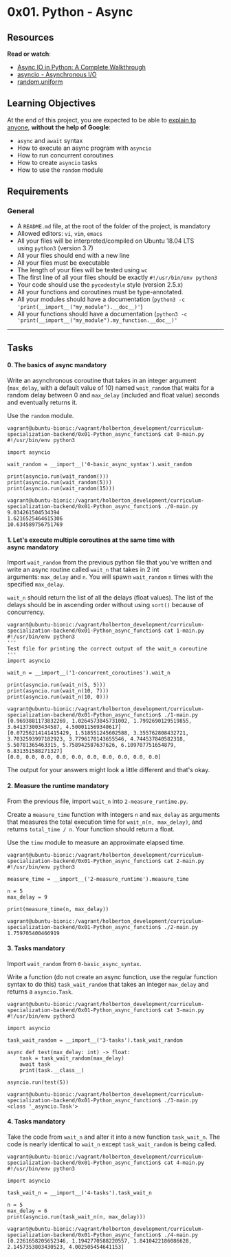 0x01. Python - Async
====================

Resources
---------

**Read or watch**:

-   [Async IO in Python: A Complete Walkthrough](https://intranet.hbtn.io/rltoken/0FDY9iHLQ_UcSGoYLfv_tQ "Async IO in Python: A Complete Walkthrough")
-   [asyncio - Asynchronous I/O](https://intranet.hbtn.io/rltoken/mr49MheJNH97N-xHbDUk_w "asyncio - Asynchronous I/O")
-   [random.uniform](https://intranet.hbtn.io/rltoken/2d9o-mvWPygQ46-4snE99w "random.uniform")

Learning Objectives
-------------------

At the end of this project, you are expected to be able to [explain to anyone](https://intranet.hbtn.io/rltoken/lctmWGXYAzQc0yvoO_ZKzQ "explain to anyone"), **without the help of Google**:

-   `async` and `await` syntax
-   How to execute an async program with `asyncio`
-   How to run concurrent coroutines
-   How to create `asyncio` tasks
-   How to use the `random` module

Requirements
------------

### General

-   A `README.md` file, at the root of the folder of the project, is mandatory
-   Allowed editors: `vi`, `vim`, `emacs`
-   All your files will be interpreted/compiled on Ubuntu 18.04 LTS using `python3` (version 3.7)
-   All your files should end with a new line
-   All your files must be executable
-   The length of your files will be tested using `wc`
-   The first line of all your files should be exactly `#!/usr/bin/env python3`
-   Your code should use the `pycodestyle` style (version 2.5.x)
-   All your functions and coroutines must be type-annotated.
-   All your modules should have a documentation (`python3 -c 'print(__import__("my_module").__doc__)'`)
-   All your functions should have a documentation (`python3 -c 'print(__import__("my_module").my_function.__doc__)'`

* * * * *

Tasks
-----


#### 0\. The basics of async mandatory

Write an asynchronous coroutine that takes in an integer argument (`max_delay`, with a default value of 10) named `wait_random` that waits for a random delay between 0 and `max_delay` (included and float value) seconds and eventually returns it.

Use the `random` module.

```
vagrant@ubuntu-bionic:/vagrant/holberton_development/curriculum-specialization-backend/0x01-Python_async_function$ cat 0-main.py
#!/usr/bin/env python3

import asyncio

wait_random = __import__('0-basic_async_syntax').wait_random

print(asyncio.run(wait_random()))
print(asyncio.run(wait_random(5)))
print(asyncio.run(wait_random(15)))

vagrant@ubuntu-bionic:/vagrant/holberton_development/curriculum-specialization-backend/0x01-Python_async_function$ ./0-main.py
9.034261504534394
1.6216525464615306
10.634589756751769

```

#### 1\. Let's execute multiple coroutines at the same time with async mandatory

Import `wait_random` from the previous python file that you've written and write an async routine called `wait_n` that takes in 2 int arguments: `max_delay` and `n`. You will spawn `wait_random` `n` times with the specified `max_delay`.

`wait_n` should return the list of all the delays (float values). The list of the delays should be in ascending order without using `sort()` because of concurrency.

```
vagrant@ubuntu-bionic:/vagrant/holberton_development/curriculum-specialization-backend/0x01-Python_async_function$ cat 1-main.py
#!/usr/bin/env python3
'''
Test file for printing the correct output of the wait_n coroutine
'''
import asyncio

wait_n = __import__('1-concurrent_coroutines').wait_n

print(asyncio.run(wait_n(5, 5)))
print(asyncio.run(wait_n(10, 7)))
print(asyncio.run(wait_n(10, 0)))

vagrant@ubuntu-bionic:/vagrant/holberton_development/curriculum-specialization-backend/0x01-Python_async_function$ ./1-main.py
[0.9693881173832269, 1.0264573845731002, 1.7992690129519855, 3.641373003434587, 4.500011569340617]
[0.07256214141415429, 1.518551245602588, 3.355762808432721, 3.7032593997182923, 3.7796178143655546, 4.744537840582318, 5.50781365463315, 5.758942587637626, 6.109707751654879, 6.831351588271327]
[0.0, 0.0, 0.0, 0.0, 0.0, 0.0, 0.0, 0.0, 0.0, 0.0]

```

The output for your answers might look a little different and that's okay.


#### 2\. Measure the runtime mandatory

From the previous file, import `wait_n` into `2-measure_runtime.py`.

Create a `measure_time` function with integers `n` and `max_delay` as arguments that measures the total execution time for `wait_n(n, max_delay)`, and returns `total_time / n`. Your function should return a float.

Use the `time` module to measure an approximate elapsed time.

```
vagrant@ubuntu-bionic:/vagrant/holberton_development/curriculum-specialization-backend/0x01-Python_async_function$ cat 2-main.py
#!/usr/bin/env python3

measure_time = __import__('2-measure_runtime').measure_time

n = 5
max_delay = 9

print(measure_time(n, max_delay))

vagrant@ubuntu-bionic:/vagrant/holberton_development/curriculum-specialization-backend/0x01-Python_async_function$ ./2-main.py
1.759705400466919

```

#### 3\. Tasks mandatory

Import `wait_random` from `0-basic_async_syntax`.

Write a function (do not create an async function, use the regular function syntax to do this) `task_wait_random` that takes an integer `max_delay` and returns a `asyncio.Task`.

```
vagrant@ubuntu-bionic:/vagrant/holberton_development/curriculum-specialization-backend/0x01-Python_async_function$ cat 3-main.py
#!/usr/bin/env python3

import asyncio

task_wait_random = __import__('3-tasks').task_wait_random

async def test(max_delay: int) -> float:
    task = task_wait_random(max_delay)
    await task
    print(task.__class__)

asyncio.run(test(5))

vagrant@ubuntu-bionic:/vagrant/holberton_development/curriculum-specialization-backend/0x01-Python_async_function$ ./3-main.py
<class '_asyncio.Task'>

```

#### 4\. Tasks mandatory

Take the code from `wait_n` and alter it into a new function `task_wait_n`. The code is nearly identical to `wait_n` except `task_wait_random` is being called.

```
vagrant@ubuntu-bionic:/vagrant/holberton_development/curriculum-specialization-backend/0x01-Python_async_function$ cat 4-main.py
#!/usr/bin/env python3

import asyncio

task_wait_n = __import__('4-tasks').task_wait_n

n = 5
max_delay = 6
print(asyncio.run(task_wait_n(n, max_delay)))

vagrant@ubuntu-bionic:/vagrant/holberton_development/curriculum-specialization-backend/0x01-Python_async_function$ ./4-main.py
[0.2261658205652346, 1.1942770588220557, 1.8410422186086628, 2.1457353803430523, 4.002505454641153]

```
